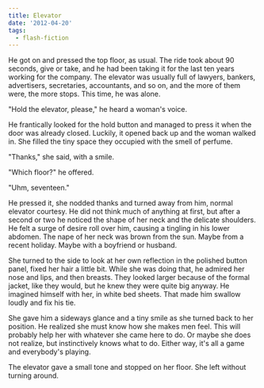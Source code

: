 ```yaml
---
title: Elevator
date: '2012-04-20'
tags:
  - flash-fiction
---
```


He got on and pressed the top floor, as usual. The ride took about 90 seconds,
give or take, and he had been taking it for the last ten years working for the
company. The elevator was usually full of lawyers, bankers, advertisers,
secretaries, accountants, and so on, and the more of them were, the more stops.
This time, he was alone.

<!-- truncate -->

"Hold the elevator, please," he heard a woman's voice.

He frantically looked for the hold button and managed to press it when the door
was already closed. Luckily, it opened back up and the woman walked in. She
filled the tiny space they occupied with the smell of perfume.

"Thanks," she said, with a smile.

"Which floor?" he offered.

"Uhm, seventeen."

He pressed it, she nodded thanks and turned away from him, normal elevator
courtesy. He did not think much of anything at first, but after a second or two
he noticed the shape of her neck and the delicate shoulders. He felt a surge of
desire roll over him, causing a tingling in his lower abdomen. The nape of her
neck was brown from the sun. Maybe from a recent holiday. Maybe with a boyfriend
or husband.

She turned to the side to look at her own reflection in the polished button
panel, fixed her hair a little bit. While she was doing that, he admired her
nose and lips, and then breasts. They looked larger because of the formal
jacket, like they would, but he knew they were quite big anyway. He imagined
himself with her, in white bed sheets. That made him swallow loudly and fix his
tie.

She gave him a sideways glance and a tiny smile as she turned back to her
position. He realized she must know how she makes men feel. This will probably
help her with whatever she came here to do. Or maybe she does not realize, but
instinctively knows what to do. Either way, it's all a game and everybody's
playing.

The elevator gave a small tone and stopped on her floor. She left without
turning around.
